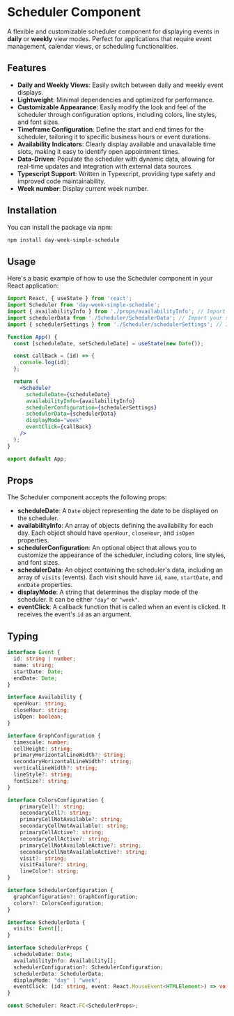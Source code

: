 # Scheduler Component

A flexible and customizable scheduler component for displaying events in **daily** or **weekly** view modes. Perfect for applications that require event management, calendar views, or scheduling functionalities.

## Features

- **Daily and Weekly Views**: Easily switch between daily and weekly event displays.
- **Lightweight**: Minimal dependencies and optimized for performance.
- **Customizable Appearance**: Easily modify the look and feel of the scheduler through configuration options, including colors, line styles, and font sizes.
- **Timeframe Configuration**: Define the start and end times for the scheduler, tailoring it to specific business hours or event durations.
- **Availability Indicators**: Clearly display available and unavailable time slots, making it easy to identify open appointment times.
- **Data-Driven**: Populate the scheduler with dynamic data, allowing for real-time updates and integration with external data sources.
- **Typescript Support**: Written in Typescript, providing type safety and improved code maintainability.
- **Week number**: Display current week number.

## Installation

You can install the package via npm:

```bash
npm install day-week-simple-schedule
```
## Usage

Here's a basic example of how to use the Scheduler component in your React application:

```jsx
import React, { useState } from 'react';
import Scheduler from 'day-week-simple-schedule';
import { availabilityInfo } from './props/availabilityInfo'; // Import your availability data
import schedulerData from './Scheduler/SchedulerData'; // Import your scheduler data
import { schedulerSettings } from './Scheduler/schedulerSettings'; // Import your scheduler settings

function App() {
  const [scheduleDate, setScheduleDate] = useState(new Date());

  const callBack = (id) => {
    console.log(id);
  };

  return (
    <Scheduler
      scheduleDate={scheduleDate}
      availabilityInfo={availabilityInfo}
      schedulerConfiguration={schedulerSettings}
      schedulerData={schedulerData}
      displayMode="week"
      eventClick={callBack}
    />
  );
}

export default App;
```

## Props

The Scheduler component accepts the following props:

*   **scheduleDate**: A `Date` object representing the date to be displayed on the scheduler.
*   **availabilityInfo**: An array of objects defining the availability for each day. Each object should have `openHour`, `closeHour`, and `isOpen` properties.
*   **schedulerConfiguration**: An optional object that allows you to customize the appearance of the scheduler, including colors, line styles, and font sizes.
*   **schedulerData**: An object containing the scheduler's data, including an array of `visits` (events). Each visit should have `id`, `name`, `startDate`, and `endDate` properties.
*   **displayMode**: A string that determines the display mode of the scheduler. It can be either `"day"` or `"week"`.
*   **eventClick**: A callback function that is called when an event is clicked. It receives the event's `id` as an argument.

## Typing

```typescript
interface Event {
  id: string | number;
  name: string;
  startDate: Date;
  endDate: Date;
}

interface Availability {
  openHour: string;
  closeHour: string;
  isOpen: boolean;
}

interface GraphConfiguration {
  timescale: number;
  cellHeight: string;
  primaryHorizontalLineWidth?: string;
  secondaryHorizontalLineWidth?: string;
  verticalLineWidth?: string;
  lineStyle?: string;
  fontSize?: string;
}

interface ColorsConfiguration {
    primaryCell?: string;
    secondaryCell?: string;
    primaryCellNotAvailable?: string;
    secondaryCellNotAvailable?: string;
    primaryCellActive?: string;
    secondaryCellActive?: string;
    primaryCellNotAvailableActive?: string;
    secondaryCellNotAvailableActive?: string;
    visit?: string;
    visitFailure?: string;
    lineColor?: string;
}

interface SchedulerConfiguration {
  graphConfiguration?: GraphConfiguration;
  colors?: ColorsConfiguration;
}

interface SchedulerData {
  visits: Event[];
}

interface SchedulerProps {
  scheduleDate: Date;
  availabilityInfo: Availability[];
  schedulerConfiguration?: SchedulerConfiguration;
  schedulerData: SchedulerData;
  displayMode: "day" | "week";
  eventClick: (id: string, event: React.MouseEvent<HTMLElement>) => void;
}

const Scheduler: React.FC<SchedulerProps>;